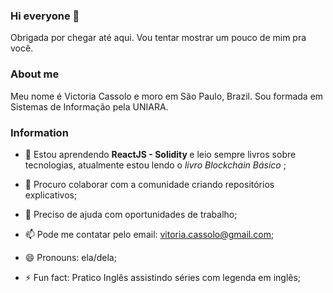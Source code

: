 ### Hi everyone 👋
Obrigada por chegar até aqui. Vou tentar mostrar um pouco de mim pra você.


### About me
Meu nome é Victoria Cassolo e moro em São Paulo, Brazil. Sou formada em Sistemas de Informação pela UNIARA.


<!--
**victoriacassolo/victoriacassolo** is a ✨ _special_ ✨ repository because its `README.md` (this file) appears on your GitHub profile.

Here are some ideas to get you started:
-->
<!--- 💬 Ask me about ...-->
### Information

- 🌱 Estou aprendendo <strong> ReactJS - Solidity </strong> e leio sempre livros sobre tecnologias, atualmente estou lendo o <em>livro Blockchain Básico </em>;

- 👯 Procuro colaborar com a comunidade criando repositórios explicativos;

- 🤔 Preciso de ajuda com oportunidades de trabalho;

- 📫 Pode me contatar pelo email: vitoria.cassolo@gmail.com;

- 😄 Pronouns: ela/dela;

- ⚡ Fun fact: Pratico Inglês assistindo séries com legenda em inglês;
